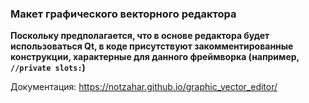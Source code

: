 ### Макет графического векторного редактора

**Поскольку предполагается, что в основе редактора будет использоваться Qt, в коде присутствуют закомментированные конструкции, характерные для данного фреймворка (например, `//private slots:`)** 

Документация: https://notzahar.github.io/graphic_vector_editor/